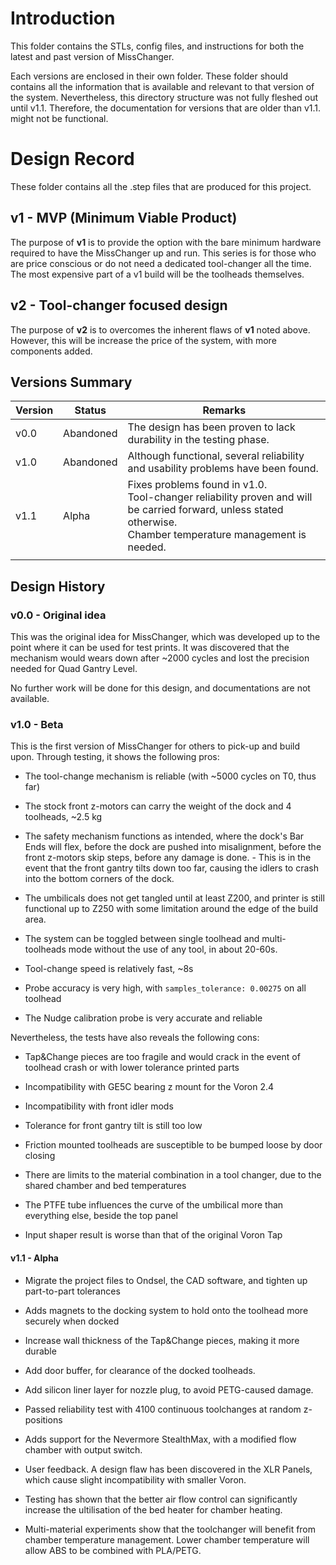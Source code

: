 # Introduction

This folder contains the STLs, config files, and instructions for both the latest and past version of MissChanger.

Each versions are enclosed in their own folder. These folder should contains all the information that is available and relevant to that version of the system. Nevertheless, this directory structure was not fully fleshed out until v1.1. Therefore, the documentation for versions that are older than v1.1. might not be functional.

# Design Record

These folder contains all the .step files that are produced for this project.

## v1 - MVP (Minimum Viable Product)

The purpose of **v1** is to provide the option with the bare minimum hardware required to have the MissChanger up and run. This series is for those who are price conscious or do not need a dedicated tool-changer all the time. The most expensive part of a v1 build will be the toolheads themselves.

## v2 - Tool-changer focused design

The purpose of **v2** is to overcomes the inherent flaws of **v1** noted above. However, this will be increase the price of the system, with more components added.

## Versions Summary

| Version | Status    | Remarks                                                                                                                                                               |
| ------- | --------- | --------------------------------------------------------------------------------------------------------------------------------------------------------------------- |
| v0.0    | Abandoned | The design has been proven to lack durability in the testing phase.                                                                                                   |
| v1.0    | Abandoned | Although functional, several reliability and usability problems have been found.                                                                                      |
| v1.1    | Alpha     | Fixes problems found in v1.0.<br/>Tool-changer reliability proven and will be carried forward, unless stated otherwise.<br/>Chamber temperature management is needed. |
|         |           |                                                                                                                                                                       |

## Design History

### v0.0 - Original idea

This was the original idea for MissChanger, which was developed up to the point where it can be used for test prints. It was discovered that the mechanism would wears down after ~2000 cycles and lost the precision needed for Quad Gantry Level.

No further work will be done for this design, and documentations are not available.

### v1.0 - Beta

This is the first version of MissChanger for others to pick-up and build upon. Through testing, it shows the following pros:

- The tool-change mechanism is reliable (with ~5000 cycles on T0, thus far)

- The stock front z-motors can carry the weight of the dock and 4 toolheads, ~2.5 kg

- The safety mechanism functions as intended, where the dock's Bar Ends will flex, before the dock are pushed into misalignment, before the front z-motors skip steps, before any damage is done. - This is in the event that the front gantry tilts down too far, causing the idlers to crash into the bottom corners of the dock.

- The umbilicals does not get tangled until at least Z200, and printer is still functional up to Z250 with some limitation around the edge of the build area.

- The system can be toggled between single toolhead and multi-toolheads mode without the use of any tool, in about 20-60s.

- Tool-change speed is relatively fast, ~8s

- Probe accuracy is very high, with `samples_tolerance: 0.00275` on all toolhead

- The Nudge calibration probe is very accurate and reliable

Nevertheless, the tests have also reveals the following cons:

- Tap&Change pieces are too fragile and would crack in the event of toolhead crash or with lower tolerance printed parts

- Incompatibility with GE5C bearing z mount for the Voron 2.4

- Incompatibility with front idler mods

- Tolerance for front gantry tilt is still too low

- Friction mounted toolheads are susceptible to be bumped loose by door closing

- There are limits to the material combination in a tool changer, due to the shared chamber and bed temperatures

- The PTFE tube influences the curve of the umbilical more than everything else, beside the top panel

- Input shaper result is worse than that of the original Voron Tap

#### v1.1 - Alpha

- Migrate the project files to Ondsel, the CAD software, and tighten up part-to-part tolerances

- Adds magnets to the docking system to hold onto the toolhead more securely when docked

- Increase wall thickness of the Tap&Change pieces, making it more durable

- Add door buffer, for clearance of the docked toolheads.

- Add silicon liner layer for nozzle plug, to avoid PETG-caused damage.

- Passed reliability test with 4100 continuous toolchanges at random z-positions

- Adds support for the Nevermore StealthMax, with a modified flow chamber with output switch.

- User feedback. A design flaw has been discovered in the XLR Panels, which cause slight incompatibility with smaller Voron.

- Testing has shown that the better air flow control can significantly increase the ultilisation of the bed heater for chamber heating.

- Multi-material experiments show that the toolchanger will benefit from chamber temperature management. Lower chamber temperature will allow ABS to be combined with PLA/PETG.
